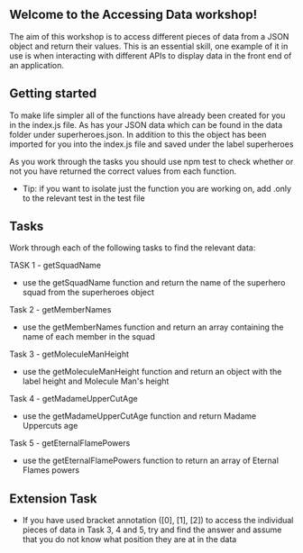 ## Welcome to the Accessing Data workshop!

The aim of this workshop is to access different pieces of data from a JSON object and return their values.
This is an essential skill, one example of it in use is when interacting with different APIs to display
data in the front end of an application.

## Getting started

To make life simpler all of the functions have already been created for you in the index.js file. As has your JSON data which
can be found in the data folder under superheroes.json. In addition to this the object has been imported for you into the
index.js file and saved under the label superheroes

As you work through the tasks you should use npm test to check whether or not you have returned the correct values
from each function.

- Tip: if you want to isolate just the function you are working on, add .only to the relevant test in the test file

## Tasks

Work through each of the following tasks to find the relevant data:

TASK 1 - getSquadName

- use the getSquadName function and return the name of the superhero squad from the superheroes object

Task 2 - getMemberNames

- use the getMemberNames function and return an array containing the name of each member in the squad

Task 3 - getMoleculeManHeight

- use the getMoleculeManHeight function and return an object with the label height and Molecule Man's height

Task 4 - getMadameUpperCutAge

- use the getMadameUpperCutAge function and return Madame Uppercuts age

Task 5 - getEternalFlamePowers

- use the getEternalFlamePowers function to return an array of Eternal Flames powers

## Extension Task

- If you have used bracket annotation ([0], [1], [2]) to access the individual pieces of data in Task 3, 4 and 5, try and find the answer
  and assume that you do not know what position they are at in the data
